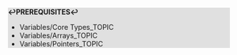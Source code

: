 <div style="margin:2em; background-color: #e0e0e0;">

<strong>↩PREREQUISITES↩</strong>

 * Variables/Core Types_TOPIC
 * Variables/Arrays_TOPIC
 * Variables/Pointers_TOPIC

</div>

